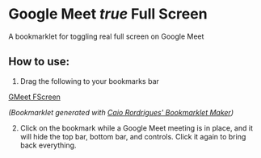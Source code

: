 # Google Meet _true_ Full Screen

A bookmarklet for toggling real full screen on Google Meet

## How to use:

1. Drag the following to your bookmarks bar

<a href="javascript:(function()%7Bconst%20jsCtrlId%20%3D%20'hVZhab'%3B%20for%20(const%20controller%20of%20document.querySelectorAll(%60%5Bjscontroller%3D%22%24%7BjsCtrlId%7D%22%5D%60))%20if%20(controller.style.display%20%3D%3D%3D%20'')%20controller.style.display%20%3D%20'none'%3B%20else%20controller.style.display%20%3D%20''%3B%7D)()%3B">GMeet FScreen</a>

_(Bookmarklet generated with [Caio Rordrigues' Bookmarklet Maker](https://caiorss.github.io/bookmarklet-maker/))_

2. Click on the bookmark while a Google Meet meeting is in place, and it will hide the top bar, bottom bar, and controls. Click it again to bring back everything.